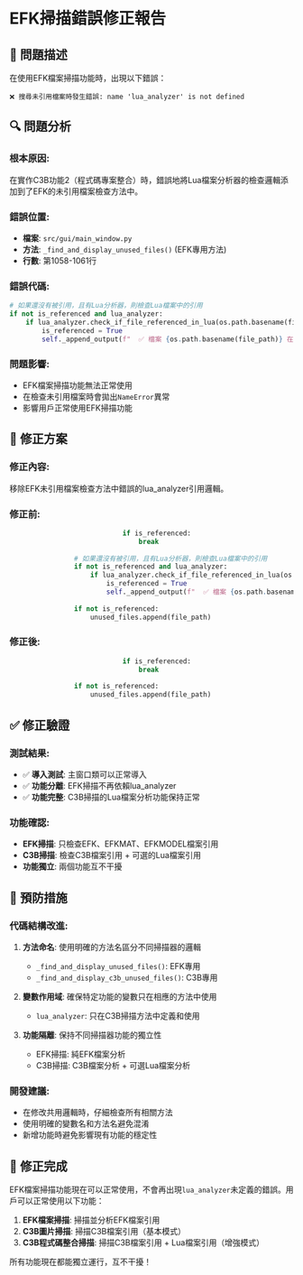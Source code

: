# EFK掃描錯誤修正報告

## 🐛 問題描述

在使用EFK檔案掃描功能時，出現以下錯誤：
```
❌ 搜尋未引用檔案時發生錯誤: name 'lua_analyzer' is not defined
```

## 🔍 問題分析

### 根本原因:
在實作C3B功能2（程式碼專案整合）時，錯誤地將Lua檔案分析器的檢查邏輯添加到了EFK的未引用檔案檢查方法中。

### 錯誤位置:
- **檔案**: `src/gui/main_window.py`
- **方法**: `_find_and_display_unused_files()` (EFK專用方法)
- **行數**: 第1058-1061行

### 錯誤代碼:
```python
# 如果還沒有被引用，且有Lua分析器，則檢查Lua檔案中的引用
if not is_referenced and lua_analyzer:
    if lua_analyzer.check_if_file_referenced_in_lua(os.path.basename(file_path), file_path):
        is_referenced = True
        self._append_output(f"  ✅ 檔案 {os.path.basename(file_path)} 在Lua檔案中被引用，排除未引用列表")
```

### 問題影響:
- EFK檔案掃描功能無法正常使用
- 在檢查未引用檔案時會拋出`NameError`異常
- 影響用戶正常使用EFK掃描功能

## 🔧 修正方案

### 修正內容:
移除EFK未引用檔案檢查方法中錯誤的lua_analyzer引用邏輯。

### 修正前:
```python
                            if is_referenced:
                                break
                
                # 如果還沒有被引用，且有Lua分析器，則檢查Lua檔案中的引用
                if not is_referenced and lua_analyzer:
                    if lua_analyzer.check_if_file_referenced_in_lua(os.path.basename(file_path), file_path):
                        is_referenced = True
                        self._append_output(f"  ✅ 檔案 {os.path.basename(file_path)} 在Lua檔案中被引用，排除未引用列表")
                
                if not is_referenced:
                    unused_files.append(file_path)
```

### 修正後:
```python
                            if is_referenced:
                                break
                
                if not is_referenced:
                    unused_files.append(file_path)
```

## ✅ 修正驗證

### 測試結果:
- ✅ **導入測試**: 主窗口類可以正常導入
- ✅ **功能分離**: EFK掃描不再依賴lua_analyzer
- ✅ **功能完整**: C3B掃描的Lua檔案分析功能保持正常

### 功能確認:
- **EFK掃描**: 只檢查EFK、EFKMAT、EFKMODEL檔案引用
- **C3B掃描**: 檢查C3B檔案引用 + 可選的Lua檔案引用
- **功能獨立**: 兩個功能互不干擾

## 🎯 預防措施

### 代碼結構改進:
1. **方法命名**: 使用明確的方法名區分不同掃描器的邏輯
   - `_find_and_display_unused_files()`: EFK專用
   - `_find_and_display_c3b_unused_files()`: C3B專用

2. **變數作用域**: 確保特定功能的變數只在相應的方法中使用
   - `lua_analyzer`: 只在C3B掃描方法中定義和使用

3. **功能隔離**: 保持不同掃描器功能的獨立性
   - EFK掃描: 純EFK檔案分析
   - C3B掃描: C3B檔案分析 + 可選Lua檔案分析

### 開發建議:
- 在修改共用邏輯時，仔細檢查所有相關方法
- 使用明確的變數名和方法名避免混淆
- 新增功能時避免影響現有功能的穩定性

## 🎉 修正完成

EFK檔案掃描功能現在可以正常使用，不會再出現`lua_analyzer`未定義的錯誤。用戶可以正常使用以下功能：

1. **EFK檔案掃描**: 掃描並分析EFK檔案引用
2. **C3B圖片掃描**: 掃描C3B檔案引用（基本模式）
3. **C3B程式碼整合掃描**: 掃描C3B檔案引用 + Lua檔案引用（增強模式）

所有功能現在都能獨立運行，互不干擾！ 